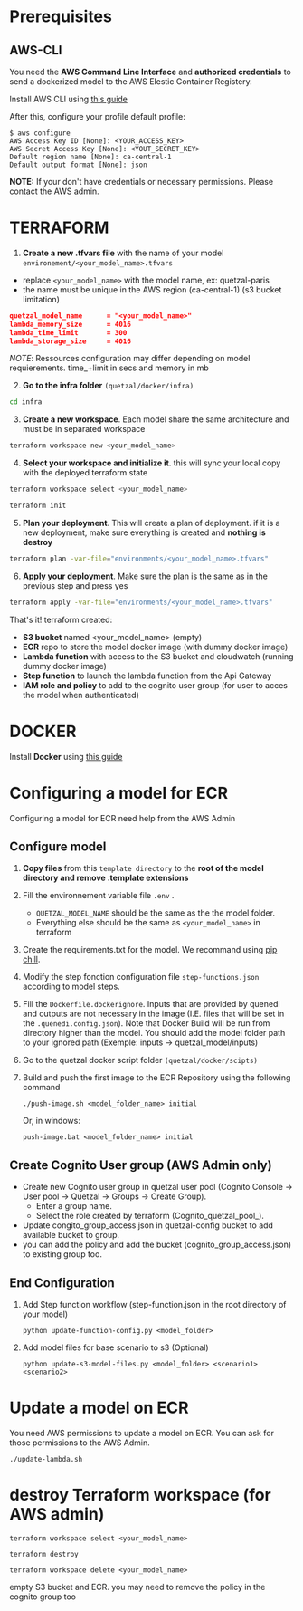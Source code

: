 # Prerequisites

## AWS-CLI

You need the **AWS Command Line Interface** and **authorized credentials** to send a dockerized model to the AWS Elestic Container Registery.

Install AWS CLI using [this guide](https://docs.aws.amazon.com/cli/latest/userguide/getting-started-install.html)

After this, configure your profile default profile:

    $ aws configure
    AWS Access Key ID [None]: <YOUR_ACCESS_KEY>
    AWS Secret Access Key [None]: <YOUT_SECRET_KEY>
    Default region name [None]: ca-central-1
    Default output format [None]: json

**NOTE:** If your don't have credentials or necessary permissions. Please contact the AWS admin.

# TERRAFORM

1. **Create a new .tfvars file** with the name of your model `environement/<your_model_name>.tfvars` <br>
 * replace `<your_model_name>`  with the model name, ex: quetzal-paris <br>
 * the name must be unique in the AWS region (ca-central-1) (s3 bucket limitation)

```JSON
quetzal_model_name      = "<your_model_name>"
lambda_memory_size      = 4016
lambda_time_limit       = 300
lambda_storage_size     = 4016
```
*NOTE*: Ressources configuration may differ depending on model requierements. time_+limit in secs and memory in mb


2. **Go to the infra folder** `(quetzal/docker/infra)`
```bash
cd infra
```

3. **Create a new workspace**. Each model share the same architecture and must be in separated workspace

```bash
terraform workspace new <your_model_name>
```

4. **Select your workspace and initialize it**. this will sync your local copy with the deployed terraform state

```bash
terraform workspace select <your_model_name>
```
```bash
terraform init
```

5.  **Plan your deployment**. This will create a plan of deployment. if it is a new deployment, make sure everything is created and **nothing is destroy** <br>

```bash
terraform plan -var-file="environments/<your_model_name>.tfvars"
```

6.  **Apply your deployment**. Make sure the plan is the same as in the previous step and press yes  <br>

```bash
terraform apply -var-file="environments/<your_model_name>.tfvars"
```

That's it! terraform created:
* **S3 bucket** named <your_model_name> (empty)
* **ECR** repo to store the model docker image (with dummy docker image)
* **Lambda function** with access to the S3 bucket and cloudwatch (running dummy docker image)
* **Step function** to launch the lambda function from the Api Gateway
* **IAM role and policy** to add to the cognito user group (for user to acces the model when authenticated)


# DOCKER

Install **Docker** using [this guide](https://docs.docker.com/get-docker/)

# Configuring a model for ECR

Configuring a model for ECR need help from the AWS Admin

## Configure model

1. **Copy files** from this `template directory` to the **root of the model directory and remove .template extensions**
2. Fill the environnement variable file `.env` .
    * `QUETZAL_MODEL_NAME` should be the same as the the model folder.
    * Everything else should be the same as `<your_model_name>` in terraform
3. Create the requirements.txt for the model. We recommand using [pip chill](https://pypi.org/project/pip-chill/).
4. Modify the step fonction configuration file `step-functions.json` according to model steps.
5. Fill the `Dockerfile.dockerignore`. Inputs that are provided by quenedi and outputs are not necessary in the image (I.E. files that will be set in the `.quenedi.config.json`). Note that Docker Build will be run from directory higher than the model. You should add the model folder path to your ignored path (Exemple: inputs -> quetzal_model/inputs)
6. Go to the quetzal docker script folder `(quetzal/docker/scipts)`
7. Build and push the first image to the ECR Repository using the following command 

   ``./push-image.sh <model_folder_name> initial``

    Or, in windows:
    
    ``push-image.bat <model_folder_name> initial``




## Create Cognito User group (AWS Admin only)
* Create new Cognito user group in quetzal user pool (Cognito Console -> User pool -> Quetzal -> Groups -> Create Group).
    * Enter a group name.
    * Select the role created by terraform (Cognito_quetzal_pool_<model-name>).
* Update congito_group_access.json in quetzal-config bucket to add available bucket to group.
* you can add the policy and add the bucket (cognito_group_access.json) to existing group too.

## End Configuration



1. Add Step function workflow (step-function.json in the root directory of your model)

   ``python update-function-config.py <model_folder>``

2. Add model files for base scenario to s3 (Optional)

   ``python update-s3-model-files.py <model_folder> <scenario1> <scenario2>``


# Update a model on ECR

You need AWS permissions to update a model on ECR. You can ask for those permissions to the AWS Admin.

``./update-lambda.sh``


# destroy Terraform workspace (for AWS admin)

`terraform workspace select <your_model_name>`

`terraform destroy`

`terraform workspace delete <your_model_name>`

empty S3 bucket and ECR. you may need to remove the policy in the cognito group too
